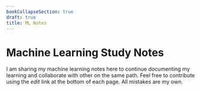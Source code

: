 ```yaml
---
bookCollapseSection: true
draft: true
title: ML Notes
---
```


# Machine Learning Study Notes

I am sharing my machine learning notes here to continue documenting my learning and collaborate with other on the same path. Feel free to contribute using the _edit_ link at the bottom of each page. All mistakes are my own.
